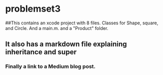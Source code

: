 # problemset3

##This contains an xcode project with 8 files. Classes for Shape, square, and Circle. And a main.m. and a "Product" folder.

## It also has a markdown file explaining inheritance and super 

### Finally a link to a Medium blog post.
